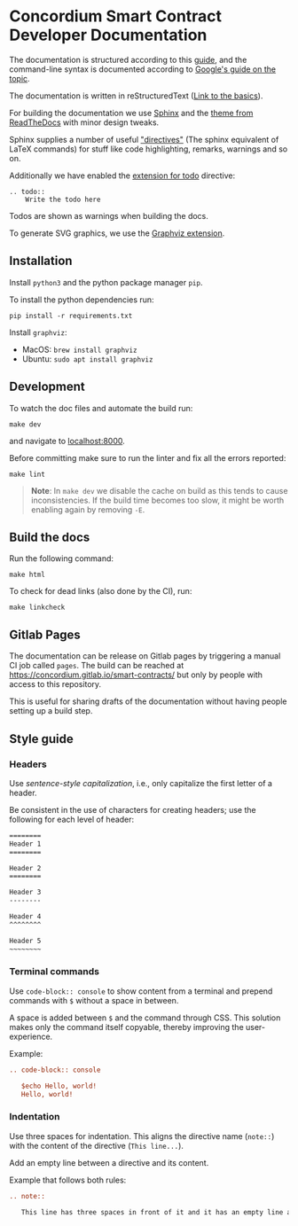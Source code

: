 # Concordium Smart Contract Developer Documentation

The documentation is structured according to this
[guide](https://documentation.divio.com/), and the command-line syntax is
documented according to [Google's guide on the topic](https://developers.google.com/style/code-syntax).

The documentation is written in reStructuredText ([Link to the basics](https://www.sphinx-doc.org/en/master/usage/restructuredtext/basics.html)).

For building the documentation we use [Sphinx](https://www.sphinx-doc.org/en/master/index.html) and the [theme from ReadTheDocs](https://sphinx-rtd-theme.readthedocs.io/en/stable/) with minor design tweaks.

Sphinx supplies a number of useful ["directives"](https://www.sphinx-doc.org/en/master/usage/restructuredtext/directives.html) (The sphinx equivalent of LaTeX commands) for stuff like code highlighting, remarks, warnings and so on.

Additionally we have enabled the [extension for todo](https://www.sphinx-doc.org/en/master/usage/extensions/todo.html) directive:
```
.. todo::
    Write the todo here
```
Todos are shown as warnings when building the docs.

To generate SVG graphics, we use the [Graphviz extension](https://www.sphinx-doc.org/en/master/usage/extensions/graphviz.html).

## Installation

Install `python3` and the python package manager `pip`.

To install the python dependencies run:
```
pip install -r requirements.txt
```

Install `graphviz`:

- MacOS: `brew install graphviz`
- Ubuntu: `sudo apt install graphviz`

## Development
To watch the doc files and automate the build run:
```
make dev
```
and navigate to [localhost:8000](http://localhost:8000).

Before committing make sure to run the linter and fix all the errors reported:
```
make lint
```

> **Note**: In `make dev` we disable the cache on build as this tends to cause inconsistencies.
> If the build time becomes too slow, it might be worth enabling again by removing `-E`.

## Build the docs
Run the following command:
```
make html
```


To check for dead links (also done by the CI), run:
```
make linkcheck
```


## Gitlab Pages

The documentation can be release on Gitlab pages by triggering a manual CI job called `pages`.
The build can be reached at https://concordium.gitlab.io/smart-contracts/
but only by people with access to this repository.

This is useful for sharing drafts of the documentation without having people
setting up a build step.


## Style guide

### Headers
Use *sentence-style capitalization*, i.e., only capitalize the first letter of a
header.

Be consistent in the use of characters for creating headers; use the following
for each level of header:

``` restructuredtext
========
Header 1
========

Header 2
========

Header 3
--------

Header 4
^^^^^^^^

Header 5
~~~~~~~~
```

### Terminal commands

Use `code-block:: console` to show content from a terminal and prepend commands
with `$` without a space in between.

A space is added between `$` and the command through CSS.
This solution makes only the command itself copyable, thereby improving the user-experience.

Example:

``` restructuredtext
.. code-block:: console

   $echo Hello, world!
   Hello, world!
```

### Indentation
Use three spaces for indentation.
This aligns the directive name (`note::`) with the content of the directive (`This line...`).

Add an empty line between a directive and its content.

Example that follows both rules:

``` restructuredtext
.. note::

   This line has three spaces in front of it and it has an empty line above it.
```
